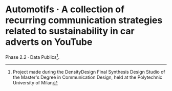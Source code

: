 # Automotifs · A collection of recurring communication strategies related to sustainability in car adverts on YouTube

Phase 2.2 · Data Publics[^1].

[^1]: Project made during the DensityDesign Final Synthesis Design Studio of the Master's Degree in Communication Design, held at the Polytechnic University of Milan
